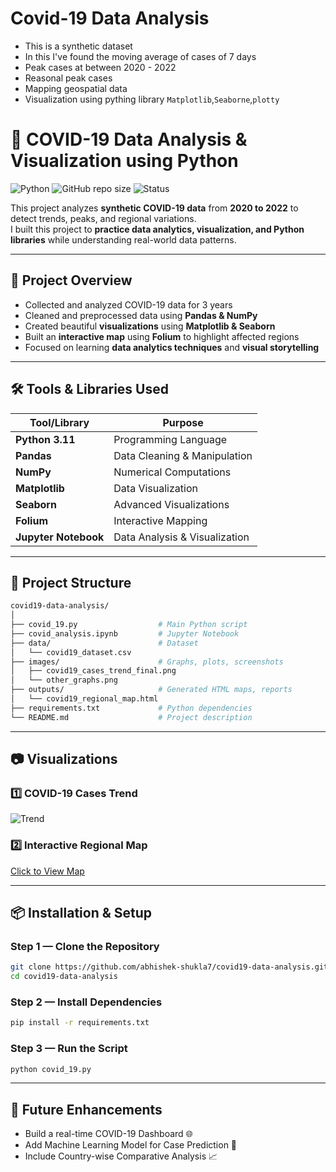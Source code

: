 # Covid-19 Data Analysis
- This is a synthetic dataset
- In this I've found the moving average of cases of 7 days
- Peak cases at between 2020 - 2022
- Reasonal peak cases 
- Mapping geospatial data
- Visualization using pything library `Matplotlib`,`Seaborne`,`plotty`

# 🦠 COVID-19 Data Analysis & Visualization using Python

![Python](https://img.shields.io/badge/Python-3.11-blue)
![GitHub repo size](https://img.shields.io/github/repo-size/abhishek-shukla7/covid19-data-analysis)
![Status](https://img.shields.io/badge/Status-Completed-success)

This project analyzes **synthetic COVID-19 data** from **2020 to 2022** to detect trends, peaks, and regional variations.  
I built this project to **practice data analytics, visualization, and Python libraries** while understanding real-world data patterns.

---

## 📌 Project Overview
- Collected and analyzed COVID-19 data for 3 years
- Cleaned and preprocessed data using **Pandas & NumPy**
- Created beautiful **visualizations** using **Matplotlib & Seaborn**
- Built an **interactive map** using **Folium** to highlight affected regions
- Focused on learning **data analytics techniques** and **visual storytelling**

---

## 🛠️ Tools & Libraries Used
| Tool/Library | Purpose |
|-------------|-----------------------|
| **Python 3.11** | Programming Language |
| **Pandas** | Data Cleaning & Manipulation |
| **NumPy** | Numerical Computations |
| **Matplotlib** | Data Visualization |
| **Seaborn** | Advanced Visualizations |
| **Folium** | Interactive Mapping |
| **Jupyter Notebook** | Data Analysis & Visualization |

---

## 📂 Project Structure
```bash
covid19-data-analysis/
│
├── covid_19.py                  # Main Python script
├── covid_analysis.ipynb         # Jupyter Notebook
├── data/                        # Dataset
│   └── covid19_dataset.csv
├── images/                      # Graphs, plots, screenshots
│   ├── covid19_cases_trend_final.png
│   └── other_graphs.png
├── outputs/                     # Generated HTML maps, reports
│   └── covid19_regional_map.html
├── requirements.txt             # Python dependencies
└── README.md                    # Project description
```

---

## 📷 Visualizations

### 1️⃣ COVID-19 Cases Trend  
![Trend](images/covid19_cases_trend_final.png)

### 2️⃣ Interactive Regional Map  
[Click to View Map](outputs/covid19_regional_map.html)

---

## 📦 Installation & Setup

### **Step 1 — Clone the Repository**
```bash
git clone https://github.com/abhishek-shukla7/covid19-data-analysis.git
cd covid19-data-analysis
```

### **Step 2 — Install Dependencies**
```bash
pip install -r requirements.txt
```

### **Step 3 — Run the Script**
```bash
python covid_19.py
```

---

## 📌 Future Enhancements
- Build a real-time COVID-19 Dashboard 🌐
- Add Machine Learning Model for Case Prediction 🤖
- Include Country-wise Comparative Analysis 📈